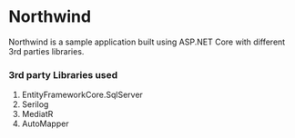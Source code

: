 # Northwind
Northwind is a sample application built using ASP.NET Core with different 3rd parties libraries. 

### 3rd party Libraries used
1. EntityFrameworkCore.SqlServer
2. Serilog
3. MediatR
4. AutoMapper